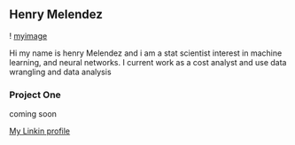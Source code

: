 ## Henry Melendez
! [myimage](https://github.com/Henrymelendez/Project-page/blob/master/Snapchat-1718751376.jpg)

Hi my name is henry Melendez and i am a stat scientist interest in machine learning, and neural networks. I current work as a cost analyst and use data wrangling and data analysis 



### Project One
coming soon 




[My Linkin profile](https://www.linkedin.com/in/henrymelendez/)



